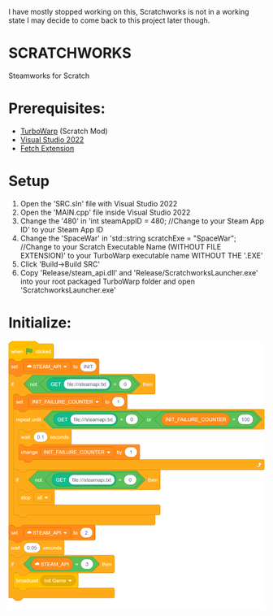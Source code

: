 I have mostly stopped working on this, Scratchworks is not in a working state I may decide to come back to this project later though.

# SCRATCHWORKS
Steamworks for Scratch

# Prerequisites:
- [TurboWarp](https://github.com/TurboWarp/desktop) (Scratch Mod)
- [Visual Studio 2022](https://visualstudio.microsoft.com/vs/)
- [Fetch Extension](https://extensions.turbowarp.org/fetch.js)

# Setup
1. Open the 'SRC.sln' file with Visual Studio 2022
2. Open the 'MAIN.cpp' file inside Visual Studio 2022
3. Change the '480' in 'int steamAppID = 480; //Change to your Steam App ID' to your Steam App ID
4. Change the 'SpaceWar' in 'std::string scratchExe = "SpaceWar"; //Change to your Scratch Executable Name (WITHOUT FILE EXTENSION)' to your TurboWarp executable name WITHOUT THE '.EXE'
5. Click 'Build->Build SRC'
6. Copy 'Release/steam_api.dll' and 'Release/ScratchworksLauncher.exe' into your root packaged TurboWarp folder and open 'ScratchworksLauncher.exe'

# Initialize:
![alt text](README_STUFF/init.png)
